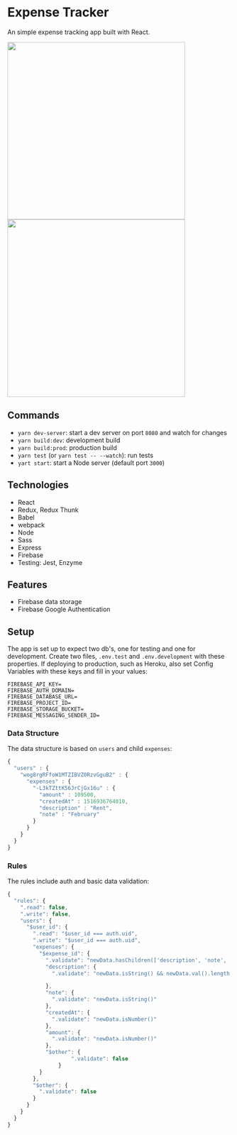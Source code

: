 # Expense Tracker

An simple expense tracking app built with React.

<img src="https://www.dropbox.com/s/8w12zrmfmdij9w5/Screenshot%202018-02-14%2016.31.57.png?raw=1" width="400" />

<img src="https://www.dropbox.com/s/7elwx3b0n0jyt4b/Screenshot%202018-02-14%2016.47.06.png?raw=1" width="400" />

## Commands

- `yarn dev-server`: start a dev server on port `8080` and watch for changes
- `yarn build:dev`: development build
- `yarn build:prod`: production build
- `yarn test` (or `yarn test -- --watch`): run tests
- `yart start`: start a Node server (default port `3000`)

## Technologies

- React
- Redux, Redux Thunk
- Babel
- webpack
- Node
- Sass
- Express
- Firebase
- Testing: Jest, Enzyme

## Features

- Firebase data storage
- Firebase Google Authentication

## Setup

The app is set up to expect two db's, one for testing and one for development. Create two files, `.env.test` and `.env.development` with these properties. If deploying to production, such as Heroku, also set Config Variables with these keys and fill in your values:

```
FIREBASE_API_KEY=
FIREBASE_AUTH_DOMAIN=
FIREBASE_DATABASE_URL=
FIREBASE_PROJECT_ID=
FIREBASE_STORAGE_BUCKET=
FIREBASE_MESSAGING_SENDER_ID=
```

### Data Structure

The data structure is based on `users` and child `expenses`:

```javascript
{
  "users" : {
    "wog8rgRFfoW1MTZIBVZ0RzvGguB2" : {
      "expenses" : {
        "-L3kTZttK56JrCjGx16u" : {
          "amount" : 109500,
          "createdAt" : 1516936764010,
          "description" : "Rent",
          "note" : "February"
        }
      }
    }
  }
}
```

### Rules

The rules include auth and basic data validation:

```javascript
{
  "rules": {
    ".read": false,
    ".write": false,
    "users": {
      "$user_id": {
        ".read": "$user_id === auth.uid",
        ".write": "$user_id === auth.uid",
        "expenses": {
          "$expense_id": {
            ".validate": "newData.hasChildren(['description', 'note', 'createdAt', 'amount'])",
            "description": {
              ".validate": "newData.isString() && newData.val().length > 0"

            },
            "note": {
              ".validate": "newData.isString()"
            },
            "createdAt": {
              ".validate": "newData.isNumber()"
            },
            "amount": {
              ".validate": "newData.isNumber()"
            },
            "$other": {
         			".validate": false
        		}
          }
        },
        "$other": {
          ".validate": false
        }
      }
    }
  }
}
```
